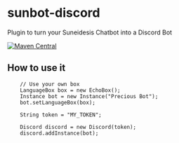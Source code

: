 # sunbot-discord
Plugin to turn your Suneidesis Chatbot into a Discord Bot

[![Maven Central](https://maven-badges.herokuapp.com/maven-central/com.harium.suneidesis.sunbot/discord/badge.svg)](https://maven-badges.herokuapp.com/maven-central/com.harium.suneidesis.sunbot/discord/)

## How to use it

```
    // Use your own box
    LanguageBox box = new EchoBox();
    Instance bot = new Instance("Precious Bot");
    bot.setLanguageBox(box);
    
    String token = "MY_TOKEN";
    
    Discord discord = new Discord(token);
    discord.addInstance(bot);
```
